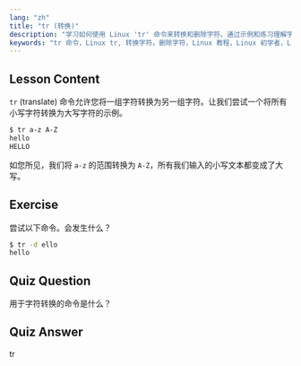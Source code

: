 ```yaml
---
lang: "zh"
title: "tr (转换)"
description: "学习如何使用 Linux 'tr' 命令来转换和删除字符。通过示例和练习理解字符转换。开始您的 Linux 之旅！"
keywords: "tr 命令，Linux tr, 转换字符，删除字符，Linux 教程，Linux 初学者，Linux 指南"
---
```


## Lesson Content

`tr` (translate) 命令允许您将一组字符转换为另一组字符。让我们尝试一个将所有小写字符转换为大写字符的示例。

```bash
$ tr a-z A-Z
hello
HELLO
```

如您所见，我们将 `a-z` 的范围转换为 `A-Z`，所有我们输入的小写文本都变成了大写。

## Exercise

尝试以下命令。会发生什么？

```bash
$ tr -d ello
hello
```

## Quiz Question

用于字符转换的命令是什么？

## Quiz Answer

tr
